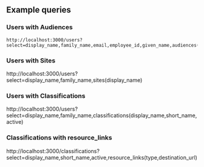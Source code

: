 ## Example queries

### Users with Audiences

```
http://localhost:3000/users?select=display_name,family_name,email,employee_id,given_name,audiences(display_name,active,visible)
```

### Users with Sites

http://localhost:3000/users?select=display_name,family_name,sites(display_name)

### Users with Classifications

http://localhost:3000/users?select=display_name,family_name,classifications(display_name,short_name,active)

### Classifications with resource_links

http://localhost:3000/classifications?select=display_name,short_name,active,resource_links(type,destination_url)